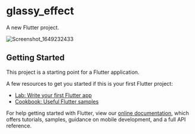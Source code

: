 # glassy_effect

A new Flutter project.

![Screenshot_1649232433](https://user-images.githubusercontent.com/83006657/161926892-fac1d3d3-3a36-4688-95ab-af938a5435c9.png)


## Getting Started

This project is a starting point for a Flutter application.

A few resources to get you started if this is your first Flutter project:

- [Lab: Write your first Flutter app](https://flutter.dev/docs/get-started/codelab)
- [Cookbook: Useful Flutter samples](https://flutter.dev/docs/cookbook)

For help getting started with Flutter, view our
[online documentation](https://flutter.dev/docs), which offers tutorials,
samples, guidance on mobile development, and a full API reference.

